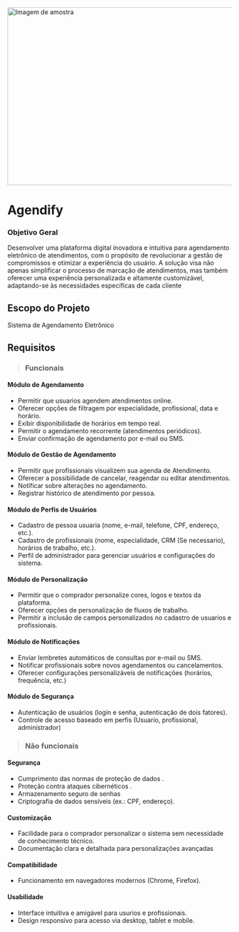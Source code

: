 <img src="https://i.imgur.com/4ZSAiQl.png" alt="Imagem de amostra" width="1000" height="400">                                            

# Agendify

### Objetivo Geral
Desenvolver uma plataforma digital inovadora e intuitiva para agendamento eletrônico de atendimentos, com o propósito de revolucionar a gestão de compromissos e otimizar a experiência do usuário. A solução visa não apenas simplificar o processo de marcação de atendimentos, mas também oferecer uma experiência personalizada e altamente customizável, adaptando-se às necessidades específicas de cada cliente

## Escopo do Projeto
 Sistema de Agendamento Eletrônico 


## Requisitos

> ### Funcionais
#### Módulo de Agendamento
- Permitir que usuarios agendem atendimentos online.
- Oferecer opções de filtragem por especialidade, profissional, data e horário.
- Exibir disponibilidade de horários em tempo real.
- Permitir o agendamento recorrente (atendimentos periódicos).
- Enviar confirmação de agendamento por e-mail ou SMS.

#### Módulo de Gestão de Agendamento
- Permitir que profissionais visualizem sua agenda de Atendimento.
- Oferecer a possibilidade de cancelar, reagendar ou editar atendimentos.
- Notificar sobre alterações no agendamento.
- Registrar histórico de atendimento por pessoa.


#### Módulo de Perfis de Usuários

- Cadastro de pessoa usuaria (nome, e-mail, telefone, CPF, endereço, etc.).
- Cadastro de profissionais (nome, especialidade, CRM (Se necessario), horários de trabalho, etc.).
- Perfil de administrador para gerenciar usuários e configurações do sistema.

#### Módulo de Personalização

- Permitir que o comprador personalize cores, logos e textos da plataforma.
- Oferecer opções de personalização de fluxos de trabalho.
- Permitir a inclusão de campos personalizados no cadastro de usuarios e profissionais.

#### Módulo de Notificações
- Enviar lembretes automáticos de consultas por e-mail ou SMS.
- Notificar profissionais sobre novos agendamentos ou cancelamentos.
- Oferecer configurações personalizáveis de notificações (horários, frequência, etc.)

#### Módulo de Segurança
- Autenticação de usuários (login e senha, autenticação de dois fatores).
- Controle de acesso baseado em perfis (Usuario, profissional, administrador)

> ### Não funcionais

#### Segurança
- Cumprimento das normas de proteção de dados .
- Proteção contra ataques cibernéticos .
- Armazenamento seguro de senhas
- Criptografia de dados sensíveis (ex.: CPF, endereço).

#### Customização
- Facilidade para o comprador personalizar o sistema sem necessidade de conhecimento técnico.
- Documentação clara e detalhada para personalizações avançadas

#### Compatibilidade
- Funcionamento em navegadores modernos (Chrome, Firefox).

#### Usabilidade
- Interface intuitiva e amigável para usurios e profissionais.
- Design responsivo para acesso via desktop, tablet e mobile.

  

